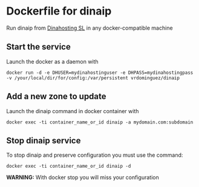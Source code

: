 # Dockerfile for dinaip

Run dinaip from [Dinahosting SL](https://www.dinahosting.com) in any docker-compatible machine

## Start the service 

Launch the docker as a daemon with

```
docker run -d -e DHUSER=mydinahostinguser -e DHPASS=mydinahostingpass -v /your/local/dir/for/config:/var/persistent vrdominguez/dinaip
```

## Add a new zone to update

Launch the dinaip command in docker container with
```
docker exec -ti container_name_or_id dinaip -a mydomain.com:subdomain
```

## Stop dinaip service

To stop dinaip and preserve configuration you must use the command:

```
docker exec -ti container_name_or_id dinaip -d
```

**WARNING:** With docker stop you will miss your configuration

